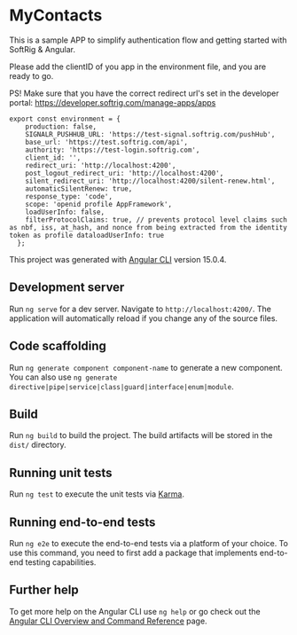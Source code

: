# MyContacts

This is a sample APP to simplify authentication flow and getting started with SoftRig & Angular.

Please add the clientID of you app in the environment file, 
and you are ready to go. 

PS! Make sure that you have the correct redirect url's set in the developer portal: 
https://developer.softrig.com/manage-apps/apps

```
export const environment = {
    production: false,
    SIGNALR_PUSHHUB_URL: 'https://test-signal.softrig.com/pushHub',
    base_url: 'https://test.softrig.com/api',
    authority: 'https://test-login.softrig.com',
    client_id: '',
    redirect_uri: 'http://localhost:4200',
    post_logout_redirect_uri: 'http://localhost:4200',
    silent_redirect_uri: 'http://localhost:4200/silent-renew.html',
    automaticSilentRenew: true,
    response_type: 'code',
    scope: 'openid profile AppFramework',
    loadUserInfo: false,
    filterProtocolClaims: true, // prevents protocol level claims such as nbf, iss, at_hash, and nonce from being extracted from the identity token as profile dataloadUserInfo: true
  };
```

This project was generated with [Angular CLI](https://github.com/angular/angular-cli) version 15.0.4.

## Development server

Run `ng serve` for a dev server. Navigate to `http://localhost:4200/`. The application will automatically reload if you change any of the source files.

## Code scaffolding

Run `ng generate component component-name` to generate a new component. You can also use `ng generate directive|pipe|service|class|guard|interface|enum|module`.

## Build

Run `ng build` to build the project. The build artifacts will be stored in the `dist/` directory.

## Running unit tests

Run `ng test` to execute the unit tests via [Karma](https://karma-runner.github.io).

## Running end-to-end tests

Run `ng e2e` to execute the end-to-end tests via a platform of your choice. To use this command, you need to first add a package that implements end-to-end testing capabilities.

## Further help

To get more help on the Angular CLI use `ng help` or go check out the [Angular CLI Overview and Command Reference](https://angular.io/cli) page.
